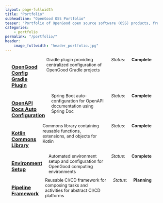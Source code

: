 ```yaml
---
layout: page-fullwidth
title: "Portfolio"
subheadline: "OpenGood OSS Portfolio"
teaser: "Portfolio of OpenGood open source software (OSS) products, frameworks, and solutions"
categories:
    - portfolio
permalink: "/portfolio/"
header:
    image_fullwidth: "header_portfolio.jpg"
---
```


<div class="row t60">
    <div class="medium-4 columns t30">
        <p>
            <h3><a href="{{ site.porfolio_url }}/config-gradle-plugin" rel="noopener noreferrer" target="_blank">OpenGood Config Gradle Plugin</a></h3>
            Gradle plugin providing centralized configuration of OpenGood Gradle projects<br/>
            <em>Status:</em> <strong>Complete</strong>
        </p>
    </div><!-- /.medium-4.columns -->
    <div class="medium-4 columns t30">
        <p>
            <h3><a href="{{ site.porfolio_url }}/openapi-docs-autoconfig" rel="noopener noreferrer" target="_blank">OpenAPI Docs Auto Configuration</a></h3>
            Spring Boot auto-configuration for OpenAPI documentation using Spring Doc<br/>
            <em>Status:</em> <strong>Complete</strong>
        </p>
    </div><!-- /.medium-4.columns -->
    <div class="medium-4 columns t30">
        <p>
            <h3><a href="{{ site.porfolio_url }}/kotlin-commons" rel="noopener noreferrer" target="_blank">Kotlin Commons Library</a></h3>
            Commons library containing reusable functions, extensions, and objects for Kotlin<br/>
            <em>Status:</em> <strong>Complete</strong>
        </p>
    </div><!-- /.medium-4.columns -->
</div>
<div class="row t60">
    <div class="medium-4 columns t30">
        <p>
            <h3><a href="{{ site.porfolio_url }}/env-setup" rel="noopener noreferrer" target="_blank">Environment Setup</a></h3>
            Automated environment setup and configuration for OpenGood computing environments<br/>
            <em>Status:</em> <strong>Complete</strong>
        </p>
    </div><!-- /.medium-4.columns -->
    <div class="medium-4 columns t30">
        <p>
            <h3><a href="{{ site.porfolio_url }}/pipeline-framework" rel="noopener noreferrer" target="_blank">Pipeline Framework</a></h3>
            Reusable CI/CD framework for composing tasks and activities for abstract CI/CD platforms<br/>
            <em>Status:</em> <strong>Planning</strong>
        </p>
    </div><!-- /.medium-4.columns -->
    <div class="medium-4 columns t30">
    </div><!-- /.medium-4.columns -->
</div><!-- /.row -->

